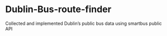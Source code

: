 # Dublin-Bus-route-finder
Collected and implemented Dublin’s public bus data using smartbus public API
